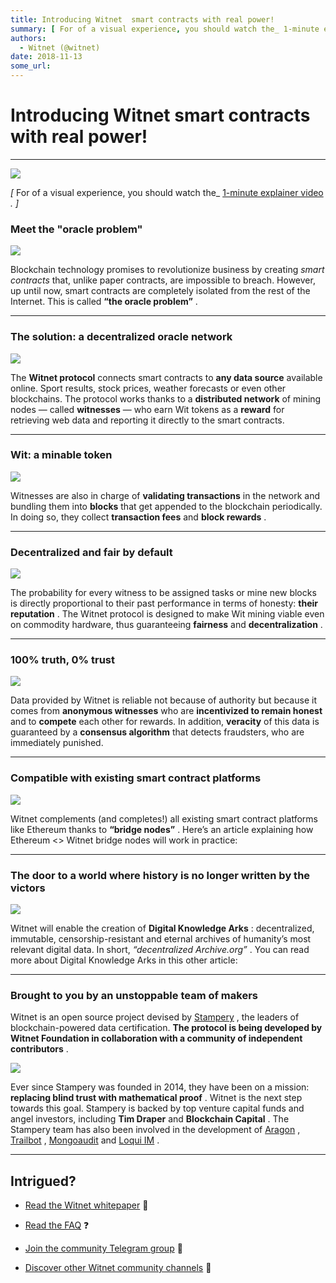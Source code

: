```yaml
---
title: Introducing Witnet  smart contracts with real power!
summary: [ For of a visual experience, you should watch the_ 1-minute explainer video . ] Meet the oracle problem Blockchain technology promises to revolutionize business by creating smart contracts that, unlike paper contracts, are impossible to breach. However, up until now, smart contracts are completely isolated from the rest of the Internet. This is called “the oracle problem” . The solution- a decentralized oracle network The Witnet protocol connects smart contracts to any data source available onl
authors:
  - Witnet (@witnet)
date: 2018-11-13
some_url: 
---
```


# Introducing Witnet  smart contracts with real power!


----


![](https://cdn-images-1.medium.com/max/2000/1*VFVZeJ1sxpuAK5BQAmdDLg.png)

 _[_  For of a visual experience, you should watch the_  [1-minute explainer video](https://www.youtube.com/watch?v=wEtOiStvQoU)  _. ]_ 

### Meet the "oracle problem"

![](https://cdn-images-1.medium.com/max/1600/0*V7bZNdRgCh2aP_pm.)

Blockchain technology promises to revolutionize business by creating _smart contracts_ that, unlike paper contracts, are impossible to breach.
However, up until now, smart contracts are completely isolated from the rest of the Internet. This is called **“the oracle problem”** .

----


### The solution: a decentralized oracle network

![](https://cdn-images-1.medium.com/max/1600/0*VZDidAcTqGAw1SXR.png)

The **Witnet protocol** connects smart contracts to **any data source** available online. Sport results, stock prices, weather forecasts or even other blockchains.
The protocol works thanks to a **distributed network** of mining nodes — called **witnesses** — who earn Wit tokens as a **reward** for retrieving web data and reporting it directly to the smart contracts.

----


### Wit: a minable token

![](https://cdn-images-1.medium.com/max/1600/0*2o_Um0cMMsPopXkC.png)

Witnesses are also in charge of **validating transactions** in the network and bundling them into **blocks** that get appended to the blockchain periodically.
In doing so, they collect **transaction fees** and **block rewards** .

----


### Decentralized and fair by default

![](https://cdn-images-1.medium.com/max/1600/0*EuiZwV0XmnlyDEgF.png)

The probability for every witness to be assigned tasks or mine new blocks is directly proportional to their past performance in terms of honesty: **their reputation** .
The Witnet protocol is designed to make Wit mining viable even on commodity hardware, thus guaranteeing **fairness** and **decentralization** .

----


### 100% truth, 0% trust

![](https://cdn-images-1.medium.com/max/1600/0*zYO2vaeS2v3yM0Uc.png)

Data provided by Witnet is reliable not because of authority but because it comes from **anonymous witnesses** who are **incentivized to remain honest** and to **compete** each other for rewards.
In addition, **veracity** of this data is guaranteed by a **consensus algorithm** that detects fraudsters, who are immediately punished.

----


### Compatible with existing smart contract platforms

![](https://cdn-images-1.medium.com/max/1600/1*IMGPwoaJEz7grqbsgL0CcQ.png)

Witnet complements (and completes!) all existing smart contract platforms like Ethereum thanks to **“bridge nodes”** .
Here’s an article explaining how Ethereum <> Witnet bridge nodes will work in practice:

----


### The door to a world where history is no longer written by the victors

![](https://cdn-images-1.medium.com/max/1600/0*0pqx0z5YNJnv5X5v.png)

Witnet will enable the creation of **Digital Knowledge Arks** : decentralized, immutable, censorship-resistant and eternal archives of humanity’s most relevant digital data. In short, _“decentralized Archive.org”_ .
You can read more about Digital Knowledge Arks in this other article:

----


### Brought to you by an unstoppable team of makers
Witnet is an open source project devised by [Stampery](https://stampery.com) , the leaders of blockchain-powered data certification. **The protocol is being developed by Witnet Foundation in collaboration with a community of independent contributors** .

![](https://cdn-images-1.medium.com/max/1200/0*IUic5guCqx5n5UXa.png)

Ever since Stampery was founded in 2014, they have been on a mission: **replacing blind trust with mathematical proof** . Witnet is the next step towards this goal.
Stampery is backed by top venture capital funds and angel investors, including **Tim Draper** and **Blockchain Capital** .
The Stampery team has also been involved in the development of [Aragon](https://aragon.one) , [Trailbot](https://trailbot.io) , [Mongoaudit](https://mongoaud.it) and [Loqui IM](https://loqui.im) .

----


## Intrigued?



 *  [Read the Witnet whitepaper](https://witnet.io/static/witnet-whitepaper.pdf) 📃

 *  [Read the FAQ](https://witnet.io/#/faq) ❓

 *  [Join the community Telegram group](https://t.me/witnetio) 💬

 *  [Discover other Witnet community channels](https://witnet.io/#/contact) 👥
